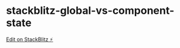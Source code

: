 # stackblitz-global-vs-component-state

[Edit on StackBlitz ⚡️](https://stackblitz.com/edit/stackblitz-starters-mc1nw1)